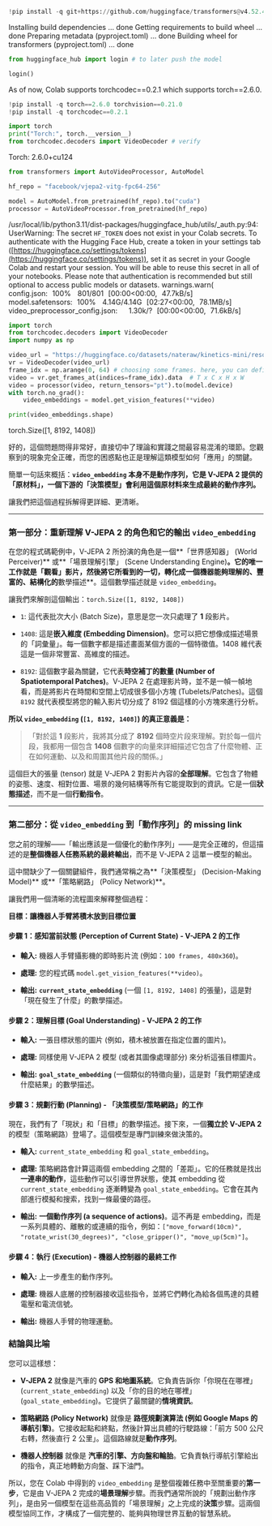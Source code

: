 
```python
!pip install -q git+https://github.com/huggingface/transformers@v4.52.4-VJEPA-2-preview
```
Installing build dependencies ... done Getting requirements to build wheel ... done Preparing metadata (pyproject.toml) ... done Building wheel for transformers (pyproject.toml) ... done

```python
from huggingface_hub import login # to later push the model

login()
```
As of now, Colab supports torchcodec==0.2.1 which supports torch==2.6.0.

```python
!pip install -q torch==2.6.0 torchvision==0.21.0
!pip install -q torchcodec==0.2.1

import torch
print("Torch:", torch.__version__)
from torchcodec.decoders import VideoDecoder # verify
```
Torch: 2.6.0+cu124

```python
from transformers import AutoVideoProcessor, AutoModel

hf_repo = "facebook/vjepa2-vitg-fpc64-256"

model = AutoModel.from_pretrained(hf_repo).to("cuda")
processor = AutoVideoProcessor.from_pretrained(hf_repo)
```
/usr/local/lib/python3.11/dist-packages/huggingface_hub/utils/_auth.py:94: UserWarning: 
The secret `HF_TOKEN` does not exist in your Colab secrets.
To authenticate with the Hugging Face Hub, create a token in your settings tab ([https://huggingface.co/settings/tokens](https://huggingface.co/settings/tokens)), set it as secret in your Google Colab and restart your session.
You will be able to reuse this secret in all of your notebooks.
Please note that authentication is recommended but still optional to access public models or datasets.
  warnings.warn(
config.json: 100%
 801/801 [00:00<00:00, 47.7kB/s]
model.safetensors: 100%
 4.14G/4.14G [02:27<00:00, 78.1MB/s]
video_preprocessor_config.json: 
 1.30k/? [00:00<00:00, 71.6kB/s]


```python
import torch
from torchcodec.decoders import VideoDecoder
import numpy as np

video_url = "https://huggingface.co/datasets/nateraw/kinetics-mini/resolve/main/val/archery/-Qz25rXdMjE_000014_000024.mp4"
vr = VideoDecoder(video_url)
frame_idx = np.arange(0, 64) # choosing some frames. here, you can define more complex sampling strategy
video = vr.get_frames_at(indices=frame_idx).data  # T x C x H x W
video = processor(video, return_tensors="pt").to(model.device)
with torch.no_grad():
    video_embeddings = model.get_vision_features(**video)

print(video_embeddings.shape)
```
torch.Size([1, 8192, 1408])



好的，這個問題問得非常好，直接切中了理論和實踐之間最容易混淆的環節。您觀察到的現象完全正確，而您的困惑點也正是理解這類模型如何「應用」的關鍵。

簡單一句話來概括：**`video_embedding` 本身不是動作序列，它是 V-JEPA 2 提供的「原材料」，一個下游的「決策模型」會利用這個原材料來生成最終的動作序列。**

讓我們把這個過程拆解得更詳細、更清晰。

---

### 第一部分：重新理解 V-JEPA 2 的角色和它的輸出 `video_embedding`

在您的程式碼範例中，V-JEPA 2 所扮演的角色是一個**「世界感知器」 (World Perceiver)** 或**「場景理解引擎」 (Scene Understanding Engine)**。它的唯一工作就是「觀看」影片，然後將它所看到的一切，轉化成一個機器能夠理解的、豐富的、結構化的**數學描述**。這個數學描述就是 `video_embedding`。

讓我們來解剖這個輸出：`torch.Size([1, 8192, 1408])`

- `1`: 這代表批次大小 (Batch Size)，意思是您一次只處理了 **1** 段影片。
    
- `1408`: 這是**嵌入維度 (Embedding Dimension)**。您可以把它想像成描述場景的「詞彙量」。每一個數字都是描述畫面某個方面的一個特徵值。1408 維代表這是一個非常豐富、高維度的描述。
    
- `8192`: 這個數字最為關鍵，它代表**時空補丁的數量 (Number of Spatiotemporal Patches)**。V-JEPA 2 在處理影片時，並不是一幀一幀地看，而是將影片在時間和空間上切成很多個小方塊 (Tubelets/Patches)。這個 `8192` 就代表模型將您的輸入影片切分成了 8192 個這樣的小方塊來進行分析。
    

**所以 `video_embedding` (`[1, 8192, 1408]`) 的真正意義是：**

> 「對於這 **1** 段影片，我將其分成了 **8192** 個時空片段來理解。對於每一個片段，我都用一個包含 **1408** 個數字的向量來詳細描述它包含了什麼物體、正在如何運動、以及和周圍其他片段的關係。」

這個巨大的張量 (tensor) 就是 V-JEPA 2 對影片內容的**全部理解**。它包含了物體的姿態、速度、相對位置、場景的幾何結構等所有它能提取到的資訊。它是一個**狀態描述**，而不是一個**行動指令**。

---

### 第二部分：從 `video_embedding` 到「動作序列」的 missing link

您之前的理解——「輸出應該是一個優化的動作序列」——是完全正確的，但這描述的是**整個機器人任務系統的最終輸出**，而不是 V-JEPA 2 這單一模型的輸出。

這中間缺少了一個關鍵組件，我們通常稱之為**「決策模型」 (Decision-Making Model)** 或**「策略網路」 (Policy Network)**。

讓我們用一個清晰的流程圖來解釋整個過程：

**目標：讓機器人手臂將積木放到目標位置**

#### **步驟 1：感知當前狀態 (Perception of Current State) - V-JEPA 2 的工作**

- **輸入:** 機器人手臂攝影機的即時影片流 (例如：`100 frames, 480x360`)。
    
- **處理:** 您的程式碼 `model.get_vision_features(**video)`。
    
- **輸出:** **`current_state_embedding`** (一個 `[1, 8192, 1408]` 的張量)，這是對「現在發生了什麼」的數學描述。
    

#### **步驟 2：理解目標 (Goal Understanding) - V-JEPA 2 的工作**

- **輸入:** 一張目標狀態的圖片 (例如，積木被放置在指定位置的圖片)。
    
- **處理:** 同樣使用 V-JEPA 2 模型 (或者其圖像處理部分) 來分析這張目標圖片。
    
- **輸出:** **`goal_state_embedding`** (一個類似的特徵向量)，這是對「我們期望達成什麼結果」的數學描述。
    

#### **步驟 3：規劃行動 (Planning) - 「決策模型/策略網路」的工作**

現在，我們有了「現狀」和「目標」的數學描述。接下來，一個**獨立於 V-JEPA 2** 的模型（策略網路）登場了。這個模型是專門訓練來做決策的。

- **輸入:** `current_state_embedding` 和 `goal_state_embedding`。
    
- **處理:** 策略網路會計算這兩個 embedding 之間的「差距」。它的任務就是找出**一連串的動作**，這些動作可以引導世界狀態，使其 embedding 從 `current_state_embedding` 逐漸轉變為 `goal_state_embedding`。它會在其內部進行模擬和搜索，找到一條最優的路徑。
    
- **輸出:** **一個動作序列 (a sequence of actions)**。這不再是 embedding，而是一系列具體的、離散的或連續的指令，例如：`["move_forward(10cm)", "rotate_wrist(30_degrees)", "close_gripper()", "move_up(5cm)"]`。
    

#### **步驟 4：執行 (Execution) - 機器人控制器的最終工作**

- **輸入:** 上一步產生的動作序列。
    
- **處理:** 機器人底層的控制器接收這些指令，並將它們轉化為給各個馬達的具體電壓和電流信號。
    
- **輸出:** 機器人手臂的物理運動。
    

### 結論與比喻

您可以這樣想：

- **V-JEPA 2** 就像是汽車的 **GPS 和地圖系統**。它負責告訴你「你現在在哪裡」 (`current_state_embedding`) 以及「你的目的地在哪裡」 (`goal_state_embedding`)。它提供了最關鍵的**情境資訊**。
    
- **策略網路 (Policy Network)** 就像是 **路徑規劃演算法 (例如 Google Maps 的導航引擎)**。它接收起點和終點，然後計算出具體的行駛路線：「前方 500 公尺右轉，然後直行 2 公里」。這個路線就是**動作序列**。
    
- **機器人控制器** 就像是 **汽車的引擎、方向盤和輪胎**。它負責執行導航引擎給出的指令，真正地轉動方向盤、踩下油門。
    

所以，您在 Colab 中得到的 `video_embedding` 是整個複雜任務中至關重要的**第一步**，它是由 V-JEPA 2 完成的**場景理解**步驟。而我們通常所說的「規劃出動作序列」，是由另一個模型在這些高品質的「場景理解」之上完成的**決策**步驟。這兩個模型協同工作，才構成了一個完整的、能夠與物理世界互動的智慧系統。